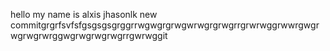 hello my name is alxis jhasonlk new commitgrgrfsvfsfgsgsgsgrggrrwgwgrgrwgwrwgrgrwgrrgrwrwggrwwrgwgrwgrwgrwrggwgrwgrwgrwgrrgwrwggit 
